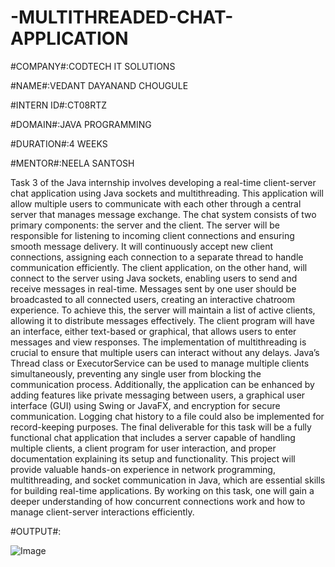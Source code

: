 # -MULTITHREADED-CHAT-APPLICATION

#COMPANY#:CODTECH IT SOLUTIONS

#NAME#:VEDANT DAYANAND CHOUGULE

#INTERN ID#:CT08RTZ

#DOMAIN#:JAVA PROGRAMMING

#DURATION#:4 WEEKS

#MENTOR#:NEELA SANTOSH

Task 3 of the Java internship involves developing a real-time client-server chat application using Java sockets and multithreading. This application will allow multiple users to communicate with each other through a central server that manages message exchange. The chat system consists of two primary components: the server and the client. The server will be responsible for listening to incoming client connections and ensuring smooth message delivery. It will continuously accept new client connections, assigning each connection to a separate thread to handle communication efficiently. The client application, on the other hand, will connect to the server using Java sockets, enabling users to send and receive messages in real-time. Messages sent by one user should be broadcasted to all connected users, creating an interactive chatroom experience.
To achieve this, the server will maintain a list of active clients, allowing it to distribute messages effectively. The client program will have an interface, either text-based or graphical, that allows users to enter messages and view responses. The implementation of multithreading is crucial to ensure that multiple users can interact without any delays. Java’s Thread class or ExecutorService can be used to manage multiple clients simultaneously, preventing any single user from blocking the communication process. Additionally, the application can be enhanced by adding features like private messaging between users, a graphical user interface (GUI) using Swing or JavaFX, and encryption for secure communication. Logging chat history to a file could also be implemented for record-keeping purposes.
The final deliverable for this task will be a fully functional chat application that includes a server capable of handling multiple clients, a client program for user interaction, and proper documentation explaining its setup and functionality. This project will provide valuable hands-on experience in network programming, multithreading, and socket communication in Java, which are essential skills for building real-time applications. By working on this task, one will gain a deeper understanding of how concurrent connections work and how to manage client-server interactions efficiently.

#OUTPUT#:

![Image](https://github.com/user-attachments/assets/d7d9011d-778b-4aff-8a50-f68e078b7978)
